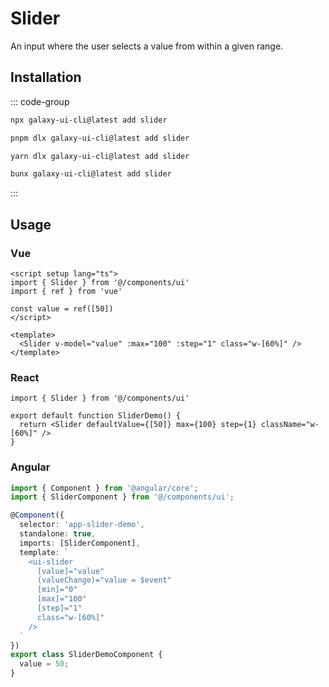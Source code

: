 # Slider

An input where the user selects a value from within a given range.

<ComponentPreview name="SliderDemo">
  <template #preview>
    <DemoContainer>
      <SliderDemo />
    </DemoContainer>
  </template>
  <template #code>

::: code-group

```vue [Vue]
<script setup lang="ts">
import { Slider } from '@/components/ui/slider'
</script>

<template>
  <Slider :default-value="[50]" :max="100" :step="1" class="w-[60%]" />
</template>
```

```tsx [React]
import { Slider } from "@/components/ui/slider"

export default function App() {
  return <Slider defaultValue={[50]} max={100} step={1} className="w-[60%]" />
}
```

```typescript [Angular]
import { Component } from '@angular/core';
import { SliderComponent } from '@/components/ui/slider';

@Component({
  selector: 'app-root',
  standalone: true,
  imports: [SliderComponent],
  template: `<ui-slider [value]="50" [min]="0" [max]="100" [step]="1" class="w-[60%]"></ui-slider>`
})
export class AppComponent {}
```

:::

  </template>
</ComponentPreview>

## Installation

::: code-group

```bash [npm]
npx galaxy-ui-cli@latest add slider
```

```bash [pnpm]
pnpm dlx galaxy-ui-cli@latest add slider
```

```bash [yarn]
yarn dlx galaxy-ui-cli@latest add slider
```

```bash [bun]
bunx galaxy-ui-cli@latest add slider
```

:::

## Usage

### Vue

```vue
<script setup lang="ts">
import { Slider } from '@/components/ui'
import { ref } from 'vue'

const value = ref([50])
</script>

<template>
  <Slider v-model="value" :max="100" :step="1" class="w-[60%]" />
</template>
```

### React

```tsx
import { Slider } from '@/components/ui'

export default function SliderDemo() {
  return <Slider defaultValue={[50]} max={100} step={1} className="w-[60%]" />
}
```

### Angular

```typescript
import { Component } from '@angular/core';
import { SliderComponent } from '@/components/ui';

@Component({
  selector: 'app-slider-demo',
  standalone: true,
  imports: [SliderComponent],
  template: `
    <ui-slider
      [value]="value"
      (valueChange)="value = $event"
      [min]="0"
      [max]="100"
      [step]="1"
      class="w-[60%]"
    />
  `
})
export class SliderDemoComponent {
  value = 50;
}
```

